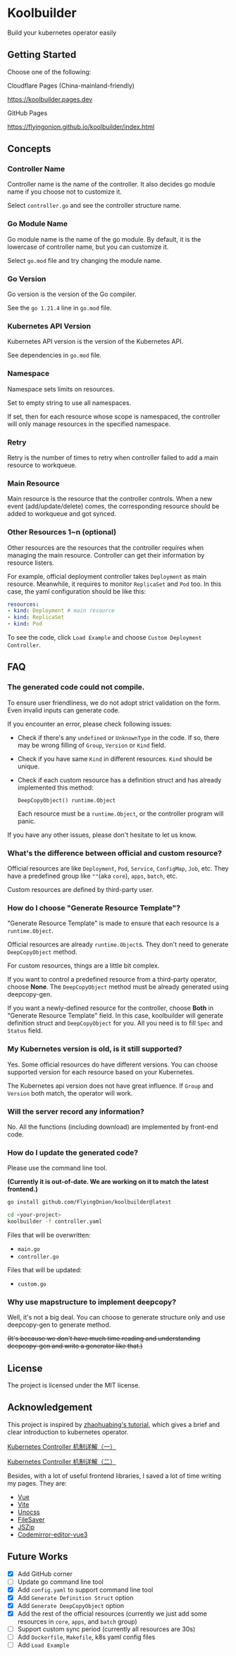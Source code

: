 # Koolbuilder

Build your kubernetes operator easily

## Getting Started

Choose one of the following:

Cloudflare Pages (China-mainland-friendly)

https://koolbuilder.pages.dev

GitHub Pages

https://flyingonion.github.io/koolbuilder/index.html

## Concepts

### Controller Name

Controller name is the name of the controller. It also decides go module name if you choose not to customize it.

Select `controller.go` and see the controller structure name.

### Go Module Name

Go module name is the name of the go module. By default, it is the lowercase of controller name, but you can customize it.

Select `go.mod` file and try changing the module name.

### Go Version

Go version is the version of the Go compiler.

See the `go 1.21.4` line in `go.mod` file.

### Kubernetes API Version

Kubernetes API version is the version of the Kubernetes API.

See dependencies in `go.mod` file.

### Namespace

Namespace sets limits on resources.

Set to empty string to use all namespaces.

If set, then for each resource whose scope is namespaced, the controller will only manage resources in the specified namespace.

### Retry

Retry is the number of times to retry when controller failed to add a main resource to workqueue.

### Main Resource

Main resource is the resource that the controller controls. When a new event (add/update/delete) comes, the corresponding resource should be added to workqueue and got synced.

### Other Resources 1~n (optional)

Other resources are the resources that the controller requires when managing the main resource. Controller can get their information by resource listers.

For example, official deployment controller takes `Deployment` as main resource. Meanwhile, it requires to monitor `ReplicaSet` and `Pod` too. In this case, the yaml configuration should be like this:

```yaml
resources:
- kind: Deployment # main resource
- kind: ReplicaSet
- kind: Pod
```

To see the code, click `Load Example` and choose `Custom Deployment Controller`.

## FAQ

### The generated code could not compile.

To ensure user friendliness, we do not adopt strict validation on the form. Even invalid inputs can generate code.

If you encounter an error, please check following issues:

- Check if there's any `undefined` or `UnknownType` in the code. If so, there may be wrong filling of `Group`, `Version` or `Kind` field.
- Check if you have same `Kind` in different resources. `Kind` should be unique.
- Check if each custom resource has a definition struct and has already implemented this method:

  `DeepCopyObject() runtime.Object`

  Each resource must be a `runtime.Object`, or the controller program will panic.

If you have any other issues, please don't hesitate to let us know.

### What's the difference between official and custom resource?

Official resources are like `Deployment`, `Pod`, `Service`, `ConfigMap`, `Job`, etc. They have a predefined group like `""`(aka `core`), `apps`, `batch`, etc.

Custom resources are defined by third-party user.

### How do I choose "Generate Resource Template"?

"Generate Resource Template" is made to ensure that each resource is a `runtime.Object`.

Official resources are already `runtime.Object`s. They don't need to generate `DeepCopyObject` method.

For custom resources, things are a little bit complex.

If you want to control a predefined resource from a third-party operator, choose **None**. The `DeepCopyObject` method must be already generated using deepcopy-gen. 

If you want a newly-defined resource for the controller, choose **Both** in "Generate Resource Template" field. In this case, koolbuilder will generate definition struct and `DeepCopyObject` for you. All you need is to fill `Spec` and `Status` field.

### My Kubernetes version is old, is it still supported?

Yes. Some official resources do have different versions. You can choose supported version for each resource based on your Kubernetes.

The Kubernetes api version does not have great influence. If `Group` and `Version` both match, the operator will work.

### Will the server record any information?

No. All the functions (including download) are implemented by front-end code.

### How do I update the generated code?

Please use the command line tool.

**(Currently it is out-of-date. We are working on it to match the latest frontend.)**

```bash
go install github.com/FlyingOnion/koolbuilder@latest

cd <your-project>
koolbuilder -f controller.yaml
```

Files that will be overwritten:
- `main.go`
- `controller.go`

Files that will be updated:
- `custom.go`

### Why use mapstructure to implement deepcopy?

Well, it's not a big deal. You can choose to generate structure only and use deepcopy-gen to generate method.

~~(It's because we don't have much time reading and understanding deepcopy-gen and write a generator like that.)~~

## License

The project is licensed under the MIT license.

## Acknowledgement

This project is inspired by [zhaohuabing's tutorial](https://github.com/zhaohuabing/k8scontrollertutorial), which gives a brief and clear introduction to kubernetes operator.

[Kubernetes Controller 机制详解（一）](
https://mp.weixin.qq.com/s?__biz=MzU3MjI5ODgxMA==&mid=2247484264&idx=1&sn=3a49472acb95aa4efd7b4b89f90640f0)

[Kubernetes Controller 机制详解（二）](
https://mp.weixin.qq.com/s?__biz=MzI5ODk5ODI4Nw==&mid=2247532347&idx=4&sn=4275b81f9547fb21c65f96572d25aeb8)

Besides, with a lot of useful frontend libraries, I saved a lot of time writing my pages. They are:

- [Vue](https://github.com/vuejs/vue)
- [Vite](https://github.com/vitejs/vite)
- [Unocss](https://github.com/unocss/unocss)
- [FileSaver](https://github.com/eligrey/FileSaver.js)
- [JSZip](https://github.com/Stuk/jszip)
- [Codemirror-editor-vue3](https://github.com/rennzhang/codemirror-editor-vue3)

## Future Works

- [x] Add GitHub corner
- [ ] Update go command line tool
- [x] Add `config.yaml` to support command line tool
- [x] Add `Generate Definition Struct` option
- [x] Add `Generate DeepCopyObject` option
- [x] Add the rest of the official resources (currently we just add some resources in `core`, `apps`, and `batch` group)
- [ ] Support custom sync period (currently all resources are 30s)
- [ ] Add `Dockerfile`, `Makefile`, k8s yaml config files
- [ ] Add `Load Example`